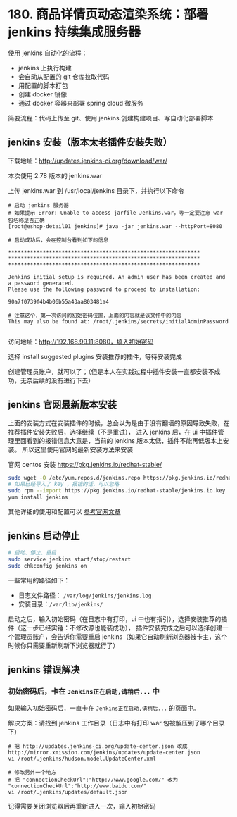 # 180. 商品详情页动态渲染系统：部署 jenkins 持续集成服务器
使用 jenkins 自动化的流程：

- jenkins 上执行构建
- 会自动从配置的 git 仓库拉取代码
- 用配置的脚本打包
- 创建 docker 镜像
- 通过 docker 容器来部署 spring cloud 微服务

简要流程：代码上传至 git、使用 jenkins 创建构建项目、写自动化部署脚本

## jenkins 安装（版本太老插件安装失败）

下载地址：http://updates.jenkins-ci.org/download/war/

本次使用 2.78 版本的 jenkins.war

上传 jenkins.war 到 /usr/local/jenkins 目录下，并执行以下命令

```
# 启动 jenkins 服务器
# 如果提示 Error: Unable to access jarfile Jenkins.war，等一定要注意 war 包名称是否正确
[root@eshop-detail01 jenkins]# java -jar jenkins.war --httpPort=8080

# 启动成功后，会在控制台看到如下的信息

*************************************************************
*************************************************************
*************************************************************

Jenkins initial setup is required. An admin user has been created and a password generated.
Please use the following password to proceed to installation:

90a7f0739f4b4b06b55a43aa803481a4

# 注意这个，第一次访问的初始密码位置，上面的内容就是该文件中的内容
This may also be found at: /root/.jenkins/secrets/initialAdminPassword


```

访问地址：http://192.168.99.11:8080，填入初始密码

选择 install suggested plugins 安装推荐的插件，等待安装完成

创建管理员账户，就可以了；（但是本人在实践过程中插件安装一直都安装不成功，无奈后续的没有进行下去）


## jenkins 官网最新版本安装

上面的安装方式在安装插件的时候，总会以为是由于没有翻墙的原因导致失败，在推荐插件安装失败后，选择继续（不是重试），
进入 jenkins 后，在 ui 中插件管理里面看到的报错信息大意是，当前的 jenkins 版本太低，插件不能再低版本上安装。
所以这里使用官网的最新安装方法来安装

官网 centos 安装 https://pkg.jenkins.io/redhat-stable/


```bash
sudo wget -O /etc/yum.repos.d/jenkins.repo https://pkg.jenkins.io/redhat-stable/jenkins.repo
# 如果已经导入了 key ，报错的话，可以忽略
sudo rpm --import https://pkg.jenkins.io/redhat-stable/jenkins.io.key
yum install jenkins
```

其他详细的使用和配置可以 [参考官网文章](https://wiki.jenkins.io/display/JENKINS/Installing+Jenkins+on+Red+Hat+distributions)

## jenkins 启动停止

```bash
# 启动、停止、重启
sudo service jenkins start/stop/restart
sudo chkconfig jenkins on
```

一些常用的路径如下：

- 日志文件路径： `/var/log/jenkins/jenkins.log`
- 安装目录：`/var/lib/jenkins/`


启动之后，输入初始密码（在日志中有打印，ui 中也有指引），选择安装推荐的插件（这一步已经实锤：不修改源也能装成功），
插件安装完成之后可以选择创建一个管理员账户，会告诉你需要重启 jenkins（如果它自动刷新浏览器被卡主，这个时候你只需要重新刷新下浏览器就行了）

## jenkins 错误解决

### 初始密码后，卡在 `Jenkins正在启动,请稍后...` 中

如果输入初始密码后，一直卡在 `Jenkins正在启动,请稍后...` 的页面中。

解决方案：请找到 jenkins 工作目录（日志中有打印 war 包被解压到了哪个目录下）

```
# 把 http://updates.jenkins-ci.org/update-center.json 改成 http://mirror.xmission.com/jenkins/updates/update-center.json
vi /root/.jenkins/hudson.model.UpdateCenter.xml

# 修改另外一个地方
# 把 "connectionCheckUrl":"http://www.google.com/" 改为  "connectionCheckUrl":"http://www.baidu.com/"
vi /root/.jenkins/updates/default.json
```

记得需要关闭浏览器后再重新进入一次，输入初始密码


<iframe  height="500px" width="100%" frameborder=0 allowfullscreen="true" :src="$withBase('/ads.html')"></iframe>